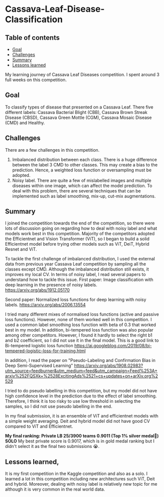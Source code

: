 # Cassava-Leaf-Disease-Classification

## Table of contents
* [Goal](#Goal)
* [Challenges](#challenges)
* [Summary](#summary)
* [Lessons learned](#lessons-learned)


My learning journey of Cassava Leaf Diseases competition. I spent around 3 full weeks on this competition. 

## Goal
To classify types of disease that presented on a Cassava Leaf. There five different labels: Cassava Bacterial Blight (CBB), Cassava Brown Streak Disease (CBSD), Cassava Green Mottle (CGM), Cassava Mosaic Disease (CMD) and Healthy.

## Challenges 
There are a few challenges in this competition.
1. Imbalanced distribution between each class. There is a huge difference between the label 3 CMD to other classes. This may create a bias to the prediction. Hence, a weighted loss function or oversampling must be adopted. 
2. Noisy label. There are quite a few of mislabelled images and multiple diseases within one image, which can affect the model prediction. To deal with this problem, there are several techniques that can be implemented such as label smoothing, mix-up, cut-mix augmentations.

## Summary
I joined the competition towards the end of the competition, so there were lots of discussion going on regarding how to deal with noisy label and what models work best in this competition. Majority of the competitors adopted the Efficientnet and Vision Transformer (ViT), so I began to build a solid Efficientnet model before trying other models such as ViT, DeiT, Hybrid Resnet and ViT. 

To tackle the first challenge of imbalanced distribution, I used the external data from previous year Cassava Leaf competition by sampling all the classes except CMD. Although the imbalanced distribution still exists, it improves my local CV. 
In terms of noisy label, I read several papers to understand how to tackle this issue. 
First paper: Image classification with deep learning in the presence of noisy labels.
https://arxiv.org/abs/1912.05170

Second paper: Normalized loss functions for deep learning with noisy labels.
https://arxiv.org/abs/2006.13554

I tried many different mixes of normalised loss functions (active and passive loss functions). However, none of them worked well in this competition. I  used a common label smoothing loss function with beta of 0.3 that worked best in my model. In addition, bi-tempered loss function was also popular among other competitors. However, I found it hardly to select the right b1 and b2 coefficient, so I did not use it in the final model.
This is a good link to Bi-tempered logistic loss function
https://ai.googleblog.com/2019/08/bi-tempered-logistic-loss-for-training.html

In addition, I read the paper on "Pseudo-Labeling and Confirmation Bias in Deep Semi-Supervised Learning"
https://arxiv.org/abs/1908.02983?utm_source=feedburner&utm_medium=feed&utm_campaign=Feed%253A+arxiv%252FQSXk+%2528ExcitingAds%2521+cs+updates+on+arXiv.org%2529

I tried to do pseudo labelling in this competition, but my model did not have high confidence level in the prediction due to the effect of label smoothing. Therefore, I think it is too risky to use low threshold in selecting the samples, so I did not use pseudo labelling in the end. 

In my final submission, it is an ensemble of ViT and efficientnet models with a simple weight averaging. Deit and hybrid model did not have good CV compared to ViT and Efficientnet. 

**My final ranking: Private LB 25/3900 teams 0.9011 (Top 1% silver medal🥈) SOLO**
My best private score is 0.9017, which is in gold medal ranking but I didn't select it as the final two submissions 😭.

## Lessons learned, 
It is my first competition in the Kaggle competition and also as a solo. I learned a lot in this competition including new architectures such ViT, Deit and hybrid. Moreover, dealing with noisy label is relatively new topic for me although it is very common in the real world data. 
